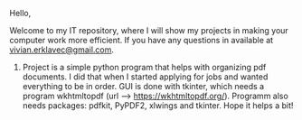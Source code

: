 Hello,

Welcome to my IT repository, where I will show my projects in making your
computer work more efficient. If you have any questions in available at vivian.erklavec@gmail.com.

1. Project is a simple python program that helps with organizing pdf documents. I did that when I started applying for jobs and wanted everything to be in order.
GUI is done with tkinter, which needs a program wkhtmltopdf (url --> https://wkhtmltopdf.org/). Programm also needs packages: pdfkit, PyPDF2, xlwings and tkinter. Hope it helps a bit! 
